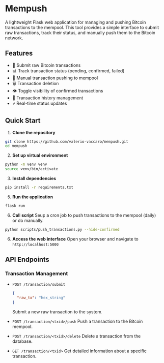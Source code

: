 # Mempush

A lightweight Flask web application for managing and pushing Bitcoin transactions to the mempool. This tool provides a simple interface to submit raw transactions, track their status, and manually push them to the Bitcoin network.

## Features

- 🚀 Submit raw Bitcoin transactions
- 📊 Track transaction status (pending, confirmed, failed)
- 🔄 Manual transaction pushing to mempool
- 🗑️ Transaction deletion
- 👁️ Toggle visibility of confirmed transactions
- 📝 Transaction history management
- ⚡ Real-time status updates

## Quick Start

1. **Clone the repository**

```bash
git clone https://github.com/valerio-vaccaro/mempush.git
cd mempush
```

2. **Set up virtual environment**

```bash
python -m venv venv
source venv/bin/activate
```


3. **Install dependencies**

```bash
pip install -r requirements.txt
```


5. **Run the application**

```bash
flask run
```

6. **Call script**
Seup a cron job to push transactions to the mempool (daily) or do manually.

```bash
python scripts/push_transactions.py --hide-confirmed
```


6. **Access the web interface**
Open your browser and navigate to `http://localhost:5000`


## API Endpoints

### Transaction Management

- `POST /transaction/submit`
  ```json
  {
    "raw_tx": "hex_string"
  }
  ```
  Submit a new raw transaction to the system.

- `POST /transaction/<txid>/push`
  Push a transaction to the Bitcoin mempool.

- `POST /transaction/<txid>/delete`
  Delete a transaction from the database.

- `GET /transaction/<txid>`
  Get detailed information about a specific transaction.

